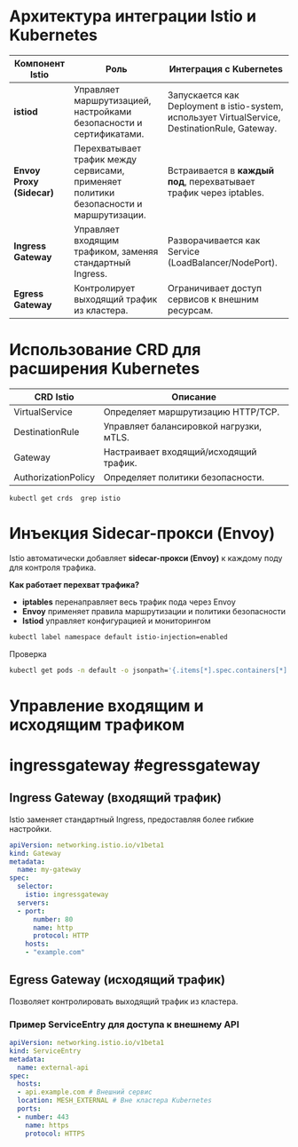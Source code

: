 # Архитектура интеграции Istio и Kubernetes

| **Компонент Istio**       | **Роль**                                                                               | **Интеграция с Kubernetes**                                                                     |
| ------------------------- | -------------------------------------------------------------------------------------- | ----------------------------------------------------------------------------------------------- |
| **istiod**                | Управляет маршрутизацией, настройками безопасности и сертификатами.                    | Запускается как Deployment в istio-system, использует VirtualService, DestinationRule, Gateway. |
| **Envoy Proxy (Sidecar)** | Перехватывает трафик между сервисами, применяет политики безопасности и маршрутизации. | Встраивается в **каждый под**, перехватывает трафик через iptables.                             |
| **Ingress Gateway**       | Управляет входящим трафиком, заменяя стандартный Ingress.                              | Разворачивается как Service (LoadBalancer/NodePort).                                            |
| **Egress Gateway**        | Контролирует выходящий трафик из кластера.                                             | Ограничивает доступ сервисов к внешним ресурсам.                                                |

# Использование CRD для расширения Kubernetes

| **CRD Istio**       | **Описание**                            |
| ------------------- | --------------------------------------- |
| VirtualService      | Определяет маршрутизацию HTTP/TCP.      |
| DestinationRule     | Управляет балансировкой нагрузки, мTLS. |
| Gateway             | Настраивает входящий/исходящий трафик.  |
| AuthorizationPolicy | Определяет политики безопасности.       |

```shell
kubectl get crds  grep istio
```

# Инъекция Sidecar-прокси (Envoy)

Istio автоматически добавляет **sidecar-прокси (Envoy)** к каждому поду для контроля трафика.

**Как работает перехват трафика?**

- **iptables** перенаправляет весь трафик пода через Envoy
- **Envoy** применяет правила маршрутизации и политики безопасности
- **Istiod** управляет конфигурацией и мониторингом

```bash
kubectl label namespace default istio-injection=enabled
```

Проверка

```bash
kubectl get pods -n default -o jsonpath='{.items[*].spec.containers[*].name}'
```

# Управление входящим и исходящим трафиком

# ingressgateway #egressgateway

## Ingress Gateway (входящий трафик)

Istio заменяет стандартный Ingress, предоставляя более гибкие настройки.

```yaml
apiVersion: networking.istio.io/v1beta1
kind: Gateway
metadata:
  name: my-gateway
spec:
  selector:
    istio: ingressgateway
  servers:
  - port:
      number: 80
      name: http
      protocol: HTTP
    hosts:
    - "example.com"
```

## Egress Gateway (исходящий трафик)

Позволяет контролировать выходящий трафик из кластера.

### Пример **ServiceEntry** для доступа к внешнему API

```yaml
apiVersion: networking.istio.io/v1beta1
kind: ServiceEntry
metadata:
  name: external-api
spec:
  hosts:
  - api.example.com # Внешний сервис
  location: MESH_EXTERNAL # Вне кластера Kubernetes
  ports:
  - number: 443
    name: https
    protocol: HTTPS
```
